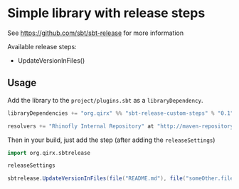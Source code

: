 Simple library with release steps
=================================

See https://github.com/sbt/sbt-release for more information

Available release steps:

- UpdateVersionInFiles()

Usage
-----

Add the library to the `project/plugins.sbt` as a `libraryDependency`.

``` scala
libraryDependencies += "org.qirx" %% "sbt-release-custom-steps" % "0.1"

resolvers += "Rhinofly Internal Repository" at "http://maven-repository.rhinofly.net:8081/artifactory/libs-release-local"
```

Then in your build, just add the step (after adding the `releaseSettings`)

``` scala
import org.qirx.sbtrelease

releaseSettings

sbtrelease.UpdateVersionInFiles(file("README.md"), file("someOther.file"))
```